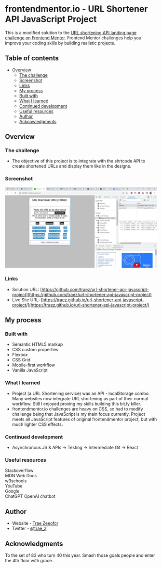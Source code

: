 # frontendmentor.io - URL Shortener API JavaScript Project

This is a modified solution to the [URL shortening API landing page challenge on Frontend Mentor](https://www.frontendmentor.io/challenges/url-shortening-api-landing-page-2ce3ob-G/). Frontend Mentor challenges help you improve your coding skills by building realistic projects. 

## Table of contents

- [Overview](#overview)
  - [The challenge](#the-challenge)
  - [Screenshot](#screenshot)
  - [Links](#links)
  - [My process](#my-process)
  - [Built with](#built-with)
  - [What I learned](#what-i-learned)
  - [Continued development](#continued-development)
  - [Useful resources](#useful-resources)
  - [Author](#author)
  - [Acknowledgments](#acknowledgments)

## Overview

### The challenge

- The objective of this project is to integrate with the shrtcode API to create shortened URLs and display them like in the designs. 

### Screenshot

![](screenshot-desktop.png)

### Links

- Solution URL: [https://github.com/traez/url-shortener-api-javascript-project](https://github.com/traez/url-shortener-api-javascript-project)
- Live Site URL: [https://traez.github.io/url-shortener-api-javascript-project/](https://traez.github.io/url-shortener-api-javascript-project/)

## My process

### Built with

- Semantic HTML5 markup
- CSS custom properties
- Flexbox
- CSS Grid
- Mobile-first workflow
- Vanilla JavaScript

### What I learned

- Project (a URL Shortening service) was an API - localStorage combo. Many websites now integrate URL shortening as part of their normal workflow. Still I enjoyed proving my skills building this bit.ly killer.  
- frontendmentor.io challenges are heavy on CSS, so had to modify challenge being that JavaScript is my main focus currently. Project meets all JavaScript features of original frontendmentor project, but with much lighter CSS effects.     

### Continued development

- Asynchronous JS & APIs -> Testing -> Intermediate Git -> React     

### Useful resources

Stackoverflow  
MDN Web Docs  
w3schools  
YouTube  
Google  
ChatGPT OpenAI chatbot  

## Author

- Website - [Trae Zeeofor](https://github.com/traez)  
- Twitter - [@trae_z](https://twitter.com/trae_z) 

## Acknowledgments

To the set of 83 who turn 40 this year. Smash those goals people and enter the 4th floor with grace.   
